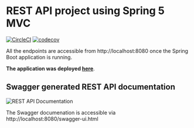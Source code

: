 # REST API project using Spring 5 MVC

[![CircleCI](https://circleci.com/gh/gaetanBloch/spring5-mvc-rest.svg?style=svg)](https://circleci.com/gh/gaetanBloch/spring5-mvc-rest)
[![codecov](https://codecov.io/gh/gaetanBloch/spring5-mvc-rest/branch/master/graph/badge.svg)](https://codecov.io/gh/gaetanBloch/spring5-mvc-rest)

All the endpoints are accessible from http://localhost:8080 once the Spring Boot application is running.

**The application was deployed [here](https://gbloch-spring-mvc-rest.herokuapp.com/swagger-ui.html)**.

## Swagger generated REST API documentation 

![REST API Documentation](https://i.imgur.com/WEus7dk.png)

The Swagger documenation is accessible via http://localhost:8080/swagger-ui.html
